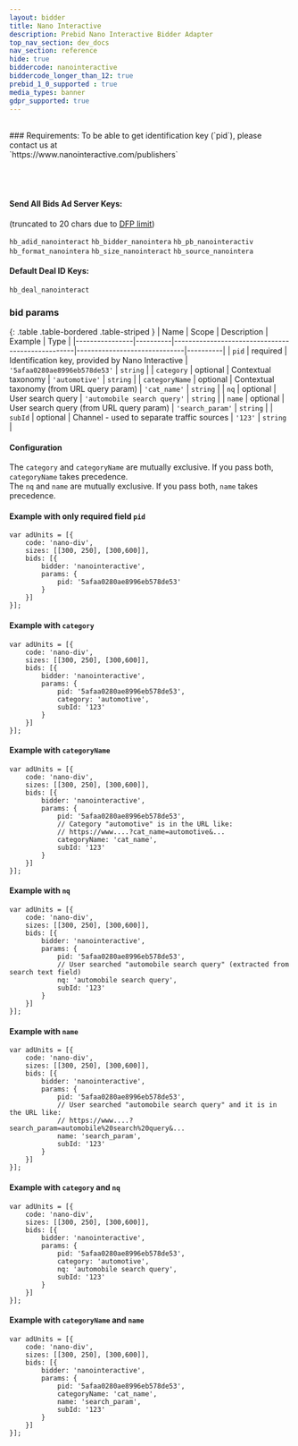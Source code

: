 ```yaml
---
layout: bidder
title: Nano Interactive
description: Prebid Nano Interactive Bidder Adapter
top_nav_section: dev_docs
nav_section: reference
hide: true
biddercode: nanointeractive
biddercode_longer_than_12: true
prebid_1_0_supported : true
media_types: banner
gdpr_supported: true
---
```


<br>
### Requirements:
To be able to get identification key (`pid`), please contact us at <br>
`https://www.nanointeractive.com/publishers` <br>
<br><br><br>

#### Send All Bids Ad Server Keys:
(truncated to 20 chars due to [DFP limit](https://support.google.com/dfp_premium/answer/1628457?hl=en#Key-values))

`hb_adid_nanointeract`
`hb_bidder_nanointera`
`hb_pb_nanointeractiv`
`hb_format_nanointera`
`hb_size_nanointeract`
`hb_source_nanointera`

#### Default Deal ID Keys:
`hb_deal_nanointeract`

### bid params

{: .table .table-bordered .table-striped }
| Name           | Scope    | Description                                      | Example                      | Type     |
|----------------|----------|--------------------------------------------------|------------------------------|----------|
| `pid`          | required | Identification key, provided by Nano Interactive | `'5afaa0280ae8996eb578de53'` | `string` |
| `category`     | optional | Contextual taxonomy                              | `'automotive'`               | `string` |
| `categoryName` | optional | Contextual taxonomy (from URL query param)       | `'cat_name'`                 | `string` |
| `nq`           | optional | User search query                                | `'automobile search query'`  | `string` |
| `name`         | optional | User search query (from URL query param)         | `'search_param'`             | `string` |
| `subId`        | optional | Channel - used to separate traffic sources       | `'123'`                      | `string` |

#### Configuration
The `category` and `categoryName` are mutually exclusive. If you pass both, `categoryName` takes precedence.
<br>
The `nq` and `name` are mutually exclusive. If you pass both, `name` takes precedence.

#### Example with only required field `pid`
    var adUnits = [{
        code: 'nano-div',
        sizes: [[300, 250], [300,600]],
        bids: [{
            bidder: 'nanointeractive',
            params: {
                pid: '5afaa0280ae8996eb578de53'
            }
        }]
    }];

#### Example with `category`
    var adUnits = [{
        code: 'nano-div',
        sizes: [[300, 250], [300,600]],
        bids: [{
            bidder: 'nanointeractive',
            params: {
                pid: '5afaa0280ae8996eb578de53',
                category: 'automotive',
                subId: '123'
            }
        }]
    }];

#### Example with `categoryName`
    var adUnits = [{
        code: 'nano-div',
        sizes: [[300, 250], [300,600]],
        bids: [{
            bidder: 'nanointeractive',
            params: {
                pid: '5afaa0280ae8996eb578de53',
                // Category "automotive" is in the URL like:
                // https://www....?cat_name=automotive&...
                categoryName: 'cat_name',
                subId: '123'
            }
        }]
    }];

#### Example with `nq`
    var adUnits = [{
        code: 'nano-div',
        sizes: [[300, 250], [300,600]],
        bids: [{
            bidder: 'nanointeractive',
            params: {
                pid: '5afaa0280ae8996eb578de53',
                // User searched "automobile search query" (extracted from search text field)
                nq: 'automobile search query',
                subId: '123'
            }
        }]
    }];

#### Example with `name`
    var adUnits = [{
        code: 'nano-div',
        sizes: [[300, 250], [300,600]],
        bids: [{
            bidder: 'nanointeractive',
            params: {
                pid: '5afaa0280ae8996eb578de53',
                // User searched "automobile search query" and it is in the URL like:
                // https://www....?search_param=automobile%20search%20query&...
                name: 'search_param',
                subId: '123'
            }
        }]
    }];

#### Example with `category` and `nq`
    var adUnits = [{
        code: 'nano-div',
        sizes: [[300, 250], [300,600]],
        bids: [{
            bidder: 'nanointeractive',
            params: {
                pid: '5afaa0280ae8996eb578de53',
                category: 'automotive',
                nq: 'automobile search query',
                subId: '123'
            }
        }]
    }];

#### Example with `categoryName` and `name`
    var adUnits = [{
        code: 'nano-div',
        sizes: [[300, 250], [300,600]],
        bids: [{
            bidder: 'nanointeractive',
            params: {
                pid: '5afaa0280ae8996eb578de53',
                categoryName: 'cat_name',
                name: 'search_param',
                subId: '123'
            }
        }]
    }];
